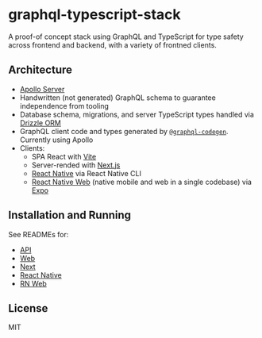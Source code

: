 # graphql-typescript-stack

A proof-of concept stack using GraphQL and TypeScript for type safety across frontend and backend, with a variety of frontned clients.

## Architecture

- [Apollo Server](https://www.apollographql.com/docs/apollo-server/)
- Handwritten (not generated) GraphQL schema to guarantee independence from tooling
- Database schema, migrations, and server TypeScript types handled via [Drizzle ORM](https://orm.drizzle.team/)
- GraphQL client code and types generated by [`@graphql-codegen`](https://the-guild.dev/graphql/codegen/docs/guides/react-vue). Currently using Apollo
- Clients:
  - SPA React with [Vite](https://vitejs.dev/)
  - Server-rended with [Next.js](https://nextjs.org/)
  - [React Native](https://reactnative.dev) via React Native CLI
  - [React Native Web](https://necolas.github.io/react-native-web/) (native mobile and web in a single codebase) via [Expo](https://expo.dev/)

## Installation and Running

See READMEs for:

- [API](./api/README.md)
- [Web](./web/README.md)
- [Next](./next/README.md)
- [React Native](./rn/README.md)
- [RN Web](./rnweb/README.md)

## License

MIT
